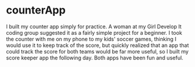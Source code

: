 counterApp
==========
I built my counter app simply for practice.  A woman at my Girl Develop It coding group suggested it as a fairly simple project for a beginner. I took the counter with me on my phone to my kids' soccer games, thinking I would use it to keep track of the score, but quickly realized that an app that could track the score for both teams would be far more useful, so I built my score keeper app the following day.  Both apps have been fun and useful. 
